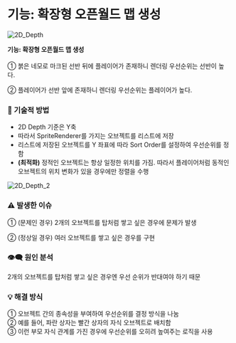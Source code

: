 # 기능: 확장형 오픈월드 맵 생성

![2D_Depth](https://github.com/gus6615/My_Portfolio/assets/57510872/586d62fd-1489-4666-997b-50aed037b8dd)

**기능: 확장형 오픈월드 맵 생성**
<br><br>
① 붉은 네모로 마크된 선반 뒤에 플레이어가 존재하니 렌더링 우선순위는 선반이 높다.<br>

② 플레이어가 선반 앞에 존재하니 렌더링 우선순위는 플레이어가 높다.<br>

### 📝 기술적 방법

- 2D Depth 기준은 Y축
- 따라서 SpriteRenderer를 가지는 오브젝트를 리스트에 저장<br>
- 리스트에 저장된 오브젝트를 Y 좌표에 따라 Sort Order를 설정하여 우선순위를 정함<br>
- **(최적화)** 정적인 오브젝트는 항상 일정한 위치를 가짐. 따라서 플레이어처럼 동적인 오브젝트의 위치 변화가 있을 경우에만 정렬을 수행<br>

![2D_Depth_2](https://github.com/gus6615/My_Portfolio/assets/57510872/ef2ac266-0c54-4984-892b-fa3b76778951)<br>

### ⚠️ 발생한 이슈

① (문제인 경우) 2개의 오브젝트를 탑처럼 쌓고 싶은 경우에 문제가 발생<br>

② (정상일 경우) 여러 오브젝트를 쌓고 싶은 경우를 구현<br>

### 👁️‍🗨️ 원인 분석

2개의 오브젝트를 탑처럼 쌓고 싶은 경우엔 우선 순위가 반대여야 하기 때문

### 💡 해결 방식

① 오브젝트 간의 종속성을 부여하여 우선순위를 결정 방식을 나눔 <br>
② 예를 들어, 파란 상자는 빨간 상자의 자식 오브젝트로 배치함 <br>
③ 이런 부모 자식 관계를 가진 경우에 우선순위를 오히려 높여주는 로직을 사용 <br>
